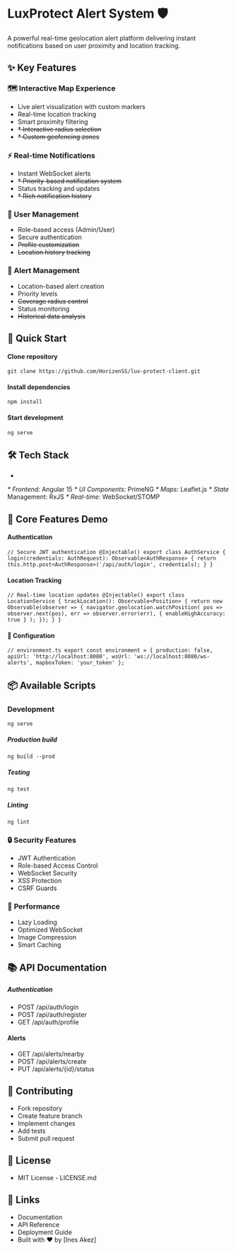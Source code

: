 # **LuxProtect Alert System** 🛡️

A powerful real-time geolocation alert platform delivering instant notifications based on user proximity and location tracking.

## ✨ **Key Features**

### 🗺️ Interactive Map Experience

* Live alert visualization with custom markers
* Real-time location tracking
* Smart proximity filtering
* ~~* Interactive radius selection~~
* ~~* Custom geofencing zones~~

### ⚡ Real-time Notifications

* Instant WebSocket alerts
* ~~* Priority-based notification system~~
* Status tracking and updates
* ~~* Rich notification history~~

### 👥 User Management

* Role-based access (Admin/User)
* Secure authentication
* ~~Profile customization~~
* ~~Location history tracking~~

### 🎯 Alert Management

* Location-based alert creation
* Priority levels
* ~~Coverage radius control~~
* Status monitoring
* ~~Historical data analysis~~

## 🚀 Quick Start
#### Clone repository
`git clone https://github.com/HorizenSS/lux-protect-client.git`

#### Install dependencies
`npm install`

#### Start development
`ng serve`

## 🛠️ **Tech Stack**
* 
_* Frontend:_ Angular 15
_* UI Components:_ PrimeNG
_* Maps:_ Leaflet.js
_* State_ Management: RxJS
_* Real-time:_ WebSocket/STOMP

## 📱 **Core Features Demo**

#### Authentication

`// Secure JWT authentication
@Injectable()
export class AuthService {
login(credentials: AuthRequest): Observable<AuthResponse> {
return this.http.post<AuthResponse>('/api/auth/login', credentials);
}
}`

#### Location Tracking

`// Real-time location updates
@Injectable()
export class LocationService {
trackLocation(): Observable<Position> {
return new Observable(observer => {
navigator.geolocation.watchPosition(
pos => observer.next(pos),
err => observer.error(err),
{ enableHighAccuracy: true }
);
});
}
}`

#### 🔧 Configuration

`// environment.ts
export const environment = {
production: false,
apiUrl: 'http://localhost:8080',
wsUrl: 'ws://localhost:8080/ws-alerts',
mapboxToken: 'your_token'
};`

## 📦 **Available Scripts**
### Development
`ng serve`

##### Production build
`ng build --prod`

##### Testing
`ng test`

##### Linting
`ng lint`

### 🔒 **Security Features**
* JWT Authentication
* Role-based Access Control
* WebSocket Security
* XSS Protection
* CSRF Guards

### 🌟 **Performance**
* Lazy Loading
* Optimized WebSocket
* Image Compression
* Smart Caching

## 📚 **API Documentation**

##### Authentication

* POST /api/auth/login
* POST /api/auth/register
* GET /api/auth/profile

#### Alerts

* GET /api/alerts/nearby
* POST /api/alerts/create
* PUT /api/alerts/{id}/status

## 🤝 **Contributing**
* Fork repository
* Create feature branch
* Implement changes
* Add tests
* Submit pull request

## 📄 **License**
* MIT License - LICENSE.md

## 🔗 **Links**
* Documentation
* API Reference
* Deployment Guide
* Built with ❤️ by [Ines Akez]
